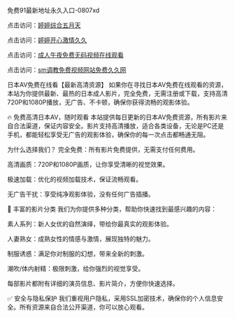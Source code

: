 免费91最新地址永久入口-0807xd


点击访问：<a href="https://heiliaozj3tjd.pages.dev">婷婷综合五月天</a>

点击访问：<a href="https://heiliaoxqkkct.pages.dev">婷婷开心激情久久</a>

点击访问：<a href="https://heiliaoe8ajia.pages.dev">成人午夜免费无码视频在线观看</a>

点击访问：<a href="https://heiliaowzu4ur.pages.dev">sm调教免费视频网站免费久久网</a>


日本AV免费在线看【最新高清资源】
如果你在寻找日本AV免费在线观看的资源，本站为你提供最新、最热的日本成人影片，完全免费，无需注册或下载，支持高清720P和1080P播放，无广告、不卡顿，确保你获得流畅的观影体验。

🔥 免费高清日本AV，随时观看
本站提供每日更新的日本AV免费资源，所有影片来自合法渠道，保证内容安全。影片支持高清播放，适合各类设备，无论是PC还是手机，都能轻松享受无广告的观影体验，确保你的每一次点击都畅通无阻。

为什么选择我们？
完全免费：所有影片免费提供，无需支付任何费用。

高清画质：720P和1080P画质，让你享受清晰的视觉效果。

极速加载：优化的视频加载技术，保证流畅观看。

无广告干扰：享受纯净观影体验，没有任何广告插播。

🧡 丰富的影片分类
我们为你提供多种分类，帮助你快速找到最感兴趣的内容：

素人系列：新人女优的自然演绎，带给你最真实的观影体验。

人妻熟女：成熟女性的情感与激情，展现独特的魅力。

制服诱惑：满足你对制服的幻想，带来全新的刺激。

潮吹/体内射精：极限刺激，给你强烈的视觉享受。

每部影片都附有详细的演员信息、影片简介，方便你快速选择。

✅ 安全与隐私保护
我们重视用户隐私，采用SSL加密技术，确保你的个人信息安全。所有资源来自合法公开渠道，你可以放心观看。



<span style="display:none;">[Canonical link]( https://github.com/785xd/78417 ）</span>
